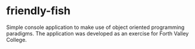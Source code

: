 # friendly-fish

Simple console application to make use of object oriented programming paradigms.
The application was developed as an exercise for Forth Valley College.
